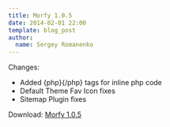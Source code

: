 ```yaml
---
title: Morfy 1.0.5
date: 2014-02-01 22:00
template: blog_post
author:
  name: Sergey Romanenko
---
```


Changes:       
* Added {php}{/php} tags for inline php code  
* Default Theme Fav Icon fixes  
* Sitemap Plugin fixes  

Download: [Morfy 1.0.5](https://github.com/Awilum/morfy-cms/archive/v1.0.5.zip)
